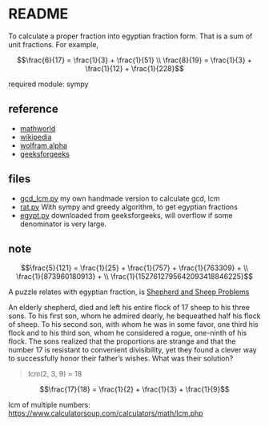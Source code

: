 README
======

To calculate a proper fraction into egyptian fraction form. That is a sum of unit fractions. For example,
```math
\frac{6}{17} = \frac{1}{3} + \frac{1}{51}
\\
\frac{8}{19} = \frac{1}{3} + \frac{1}{12} + \frac{1}{228}
```

required module: sympy

## reference

- [mathworld](http://mathworld.wolfram.com/EgyptianFraction.html)
- [wikipedia](https://en.wikipedia.org/wiki/Egyptian_fraction)
- [wolfram alpha](https://www.wolframalpha.com/input/?i=Egyptian+fraction&a=*C.Egyptian+fraction-_*MathWorld-&f2=4%2F5&f=EgyptianFractionCalculator.fraction%5Cu005f4%2F5)
- [geeksforgeeks](https://www.geeksforgeeks.org/greedy-algorithm-egyptian-fraction/)


## files

- [gcd_lcm.py](./gcd_lcm.py) my own handmade version to calculate gcd, lcm
- [rat.py](./rat.py) With sympy and greedy algorithm, to get egyptian fractions
- [egypt.py](./egypt.py) downloaded from geeksforgeeks, will overflow if some denominator is very large.

## note

```math
\frac{5}{121} =
\frac{1}{25} + \frac{1}{757} + \frac{1}{763309} + \\
\frac{1}{873960180913} +  \\
\frac{1}{1527612795642093418846225}
```

A puzzle relates with egyptian fraction, is [Shepherd and Sheep Problems](https://gdaymath.com/lessons/fractions/4-2-egyptian-fractions/)


An elderly shepherd, died and left his entire flock of 17 sheep to his three sons. To his first son, whom he admired dearly, he bequeathed half his flock of sheep. To his second son, with whom he was in some favor, one third his flock and to his third son, whom he considered a rogue, one-ninth of his flock. The sons realized that the proportions are strange and that the number 17 is resistant to convenient divisibility, yet they found a clever way to successfully honor their father’s wishes. What was their solution?

> lcm(2, 3, 9) = 18

```math
\frac{17}{18} =
\frac{1}{2} + \frac{1}{3} + \frac{1}{9}
```

lcm of multiple numbers: https://www.calculatorsoup.com/calculators/math/lcm.php
